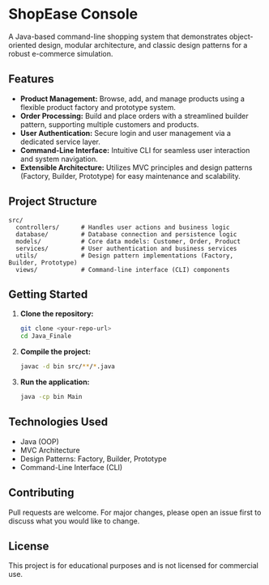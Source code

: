 # ShopEase Console

A Java-based command-line shopping system that demonstrates object-oriented design, modular architecture, and classic design patterns for a robust e-commerce simulation.

## Features

- **Product Management:** Browse, add, and manage products using a flexible product factory and prototype system.
- **Order Processing:** Build and place orders with a streamlined builder pattern, supporting multiple customers and products.
- **User Authentication:** Secure login and user management via a dedicated service layer.
- **Command-Line Interface:** Intuitive CLI for seamless user interaction and system navigation.
- **Extensible Architecture:** Utilizes MVC principles and design patterns (Factory, Builder, Prototype) for easy maintenance and scalability.

## Project Structure

```
src/
  controllers/      # Handles user actions and business logic
  database/         # Database connection and persistence logic
  models/           # Core data models: Customer, Order, Product
  services/         # User authentication and business services
  utils/            # Design pattern implementations (Factory, Builder, Prototype)
  views/            # Command-line interface (CLI) components
```

## Getting Started

1. **Clone the repository:**
   ```bash
   git clone <your-repo-url>
   cd Java_Finale
   ```

2. **Compile the project:**
   ```bash
   javac -d bin src/**/*.java
   ```

3. **Run the application:**
   ```bash
   java -cp bin Main
   ```

## Technologies Used

- Java (OOP)
- MVC Architecture
- Design Patterns: Factory, Builder, Prototype
- Command-Line Interface (CLI)

## Contributing

Pull requests are welcome. For major changes, please open an issue first to discuss what you would like to change.

## License

This project is for educational purposes and is not licensed for commercial use. 